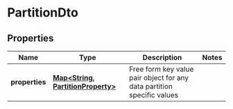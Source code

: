 
# PartitionDto

## Properties
Name | Type | Description | Notes
------------ | ------------- | ------------- | -------------
**properties** | [**Map&lt;String, PartitionProperty&gt;**](PartitionProperty.md) | Free form key value pair object for any data partition specific values | 



